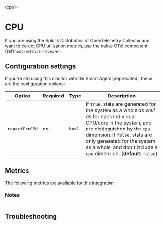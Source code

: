 (cpu)=

# CPU

<meta name="description" content="Use this Splunk Observability Cloud integration for the CPU monitor. See benefits, install, configuration, and metrics">

If you are using the Splunk Distribution of OpenTelemetry Collector and want to collect CPU utilization metrics, use the native OTel component {ref}`host-metrics-receiver`.

## Configuration settings

If you're still using this monitor with the Smart Agent (deprecated), these are the configuration options:

| Option | Required | Type | Description |
| --- | --- | --- | --- |
| `reportPerCPU` | no | `bool` | If `true`, stats are generated for the system as a whole _as well as_ for each individual CPU/core in the system, and are distinguished by the `cpu` dimension.  If `false`, stats are only generated for the system as a whole, and don't include a `cpu` dimension. (**default:** `false`) |

## Metrics

The following metrics are available for this integration:

<div class="metrics-yaml" url="https://raw.githubusercontent.com/signalfx/signalfx-agent/main/pkg/monitors/cpu/metadata.yaml"></div>

### Notes

```{include} /_includes/metric-defs.md
```

## Troubleshooting

```{include} /_includes/troubleshooting.md
```
